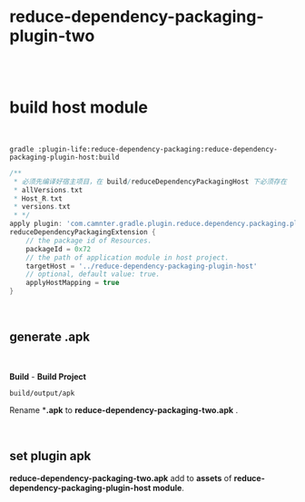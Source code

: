 # reduce-dependency-packaging-plugin-two

<br>
<br>

# build host module

<br>

```shell
gradle :plugin-life:reduce-dependency-packaging:reduce-dependency-packaging-plugin-host:build
```

```groovy
/**
 * 必须先编译好宿主项目，在 build/reduceDependencyPackagingHost 下必须存在
 * allVersions.txt
 * Host_R.txt
 * versions.txt
 * */
apply plugin: 'com.camnter.gradle.plugin.reduce.dependency.packaging.plugin'
reduceDependencyPackagingExtension {
    // the package id of Resources.
    packageId = 0x72
    // the path of application module in host project.
    targetHost = '../reduce-dependency-packaging-plugin-host'
    // optional, default value: true.
    applyHostMapping = true
}

```

<br>

## generate .apk
 
<br>

**Build** - **Build Project**
    
`build/output/apk`

Rename ***.apk** to **reduce-dependency-packaging-two.apk** .

<br>

## set plugin apk

**reduce-dependency-packaging-two.apk** add to **assets** of **reduce-dependency-packaging-plugin-host module**.

